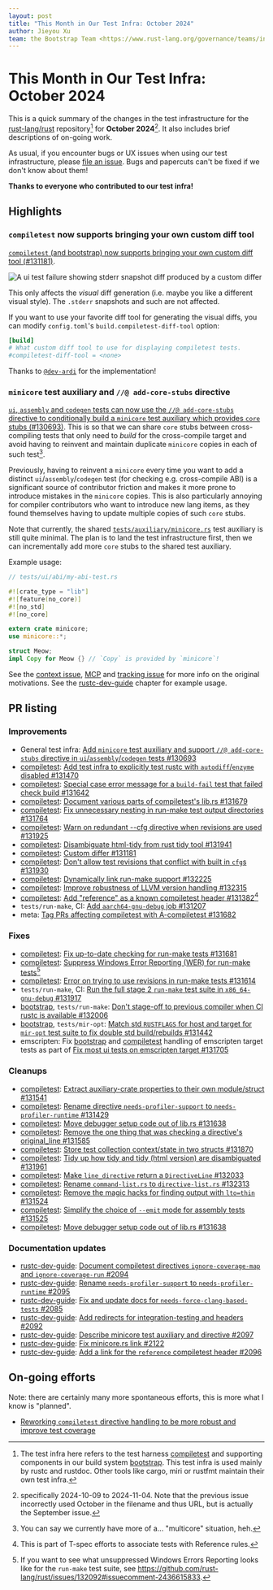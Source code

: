 ```yaml
---
layout: post
title: "This Month in Our Test Infra: October 2024"
author: Jieyou Xu
team: the Bootstrap Team <https://www.rust-lang.org/governance/teams/infra#team-bootstrap>
---
```


# This Month in Our Test Infra: October 2024

<!-- time period: 2024-10-09 through 2024-11-04 -->

This is a quick summary of the changes in the test infrastructure for the [rust-lang/rust][r-l/r]
repository[^scope] for **October 2024**[^spec-date]. It also includes brief descriptions of on-going
work.

[^scope]: The test infra here refers to the test harness [compiletest] and supporting components in
our build system [bootstrap]. This test infra is used mainly by rustc and rustdoc. Other tools like
cargo, miri or rustfmt maintain their own test infra.
[^spec-date]: specifically 2024-10-09 to 2024-11-04. Note that the previous issue incorrectly used
    October in the filename and thus URL, but is actually the September issue.

As usual, if you encounter bugs or UX issues when using our test infrastructure, please [file an
issue][new-issue]. Bugs and papercuts can't be fixed if we don't know about them!

**Thanks to everyone who contributed to our test infra!**

## Highlights

### `compiletest` now supports bringing your own custom diff tool

[`compiletest` (and bootstrap) now supports bringing your own custom diff tool
(#131181)][custom-diff-tool].

![A ui test failure showing stderr snapshot diff produced by a custom differ](../../../../images/2024-11-04-test-infra-oct-2024-2/compiletest-custom-differ.png)

This only affects the *visual* diff generation (i.e. maybe you like a different visual style). The
`.stderr` snapshots and such are not affected.

If you want to use your favorite diff tool for generating the visual diffs, you can modify
`config.toml`'s `build.compiletest-diff-tool` option:

```toml
[build]
# What custom diff tool to use for displaying compiletest tests.
#compiletest-diff-tool = <none>
```

Thanks to [`@dev-ardi`] for the implementation!

[`@dev-ardi`]: https://github.com/dev-ardi
[custom-diff-tool]: https://github.com/rust-lang/rust/pull/131181

### `minicore` test auxiliary and `//@ add-core-stubs` directive 

[`ui`, `assembly` and `codegen` tests can now use the `//@ add-core-stubs` directive to
conditionally build a `minicore` test auxiliary which provides `core` stubs
(#130693)](https://github.com/rust-lang/rust/pull/130693). This is so that we can share `core` stubs
between cross-compiling tests that only need to *build* for the cross-compile target and avoid
having to reinvent and maintain duplicate `minicore` copies in each of such test[^multicore].

[^multicore]: You can say we currently have more of a... "multicore" situation, heh.

Previously, having to reinvent a `minicore` every time you want to add a distinct
`ui`/`assembly`/`codegen` test (for checking e.g. cross-compile ABI) is a significant source of
contributor friction and makes it more prone to introduce mistakes in the `minicore` copies. This is
also particularly annoying for compiler contributors who want to introduce new lang items, as they
found themselves having to update multiple copies of such `core` stubs.

Note that currently, the shared [`tests/auxiliary/minicore.rs`][minicore] test auxiliary is still
quite minimal. The plan is to land the test infrastructure first, then we can incrementally add more
`core` stubs to the shared test auxiliary.

Example usage:

```rs
// tests/ui/abi/my-abi-test.rs

#![crate_type = "lib"]
#![feature(no_core)]
#![no_std]
#![no_core]

extern crate minicore;
use minicore::*;

struct Meow;
impl Copy for Meow {} // `Copy` is provided by `minicore`!
```

See the [context issue][minicore-ctxt], [MCP][minicore-mcp] and [tracking issue][minicore-tracking]
for more info on the original motivations. See the [rustc-dev-guide][minicore-dev-guide] chapter for
example usage.

[minicore]: https://github.com/rust-lang/rust/blob/master/tests/auxiliary/minicore.rs
[minicore-ctxt]: https://github.com/rust-lang/rust/issues/130375
[minicore-tracking]: https://github.com/rust-lang/rust/issues/131485
[minicore-mcp]: https://github.com/rust-lang/compiler-team/issues/786
[minicore-dev-guide]: https://rustc-dev-guide.rust-lang.org/tests/minicore.html

## PR listing

### Improvements

- General test infra: [Add `minicore` test auxiliary and support `//@ add-core-stubs` directive in `ui`/`assembly`/`codegen` tests #130693](https://github.com/rust-lang/rust/pull/130693)
- [compiletest]: [Add test infra to explicitly test rustc with `autodiff`/`enzyme` disabled #131470](https://github.com/rust-lang/rust/pull/131470)
- [compiletest]: [Special case error message for a `build-fail` test that failed check build #131642](https://github.com/rust-lang/rust/pull/131642)
- [compiletest]: [Document various parts of compiletest's lib.rs #131679](https://github.com/rust-lang/rust/pull/131679)
- [compiletest]: [Fix unnecessary nesting in run-make test output directories #131764](https://github.com/rust-lang/rust/pull/131764)
- [compiletest]: [Warn on redundant --cfg directive when revisions are used #131925](https://github.com/rust-lang/rust/pull/131925)
- [compiletest]: [Disambiguate html-tidy from rust tidy tool #131941](https://github.com/rust-lang/rust/pull/131941)
- [compiletest]: [Custom differ #131181](https://github.com/rust-lang/rust/pull/131181)
- [compiletest]: [Don't allow test revisions that conflict with built in `cfg`s #131930](https://github.com/rust-lang/rust/pull/131930)
- [compiletest]: [Dynamically link run-make support #132225](https://github.com/rust-lang/rust/pull/132225)
- [compiletest]: [Improve robustness of LLVM version handling #132315](https://github.com/rust-lang/rust/pull/132315)
- [compiletest]: [Add "reference" as a known compiletest header #131382](https://github.com/rust-lang/rust/pull/131382)[^spec]
- `tests/run-make`, CI: [Add `aarch64-gnu-debug` job #131207](https://github.com/rust-lang/rust/pull/131207)
- meta: [Tag PRs affecting compiletest with A-compiletest #131682](https://github.com/rust-lang/rust/pull/131682)

[^spec]: This is part of T-spec efforts to associate tests with Reference rules.

### Fixes

- [compiletest]: [Fix up-to-date checking for run-make tests #131681](https://github.com/rust-lang/rust/pull/131681)
- [compiletest]: [Suppress Windows Error Reporting (WER) for run-make tests](https://github.com/rust-lang/rust/pull/132093)[^wer-fun]
- [compiletest]: [Error on trying to use revisions in run-make tests #131614](https://github.com/rust-lang/rust/pull/131614)
- `tests/run-make`, CI: [Run the full stage 2 `run-make` test suite in `x86_64-gnu-debug` #131917](https://github.com/rust-lang/rust/pull/131917)
- [bootstrap], `tests/run-make`: [Don't stage-off to previous compiler when CI rustc is available #132006](https://github.com/rust-lang/rust/pull/132006)
- [bootstrap], `tests/mir-opt`: [Match std `RUSTFLAGS` for host and target for `mir-opt` test suite to fix double std build/rebuilds #131442](https://github.com/rust-lang/rust/pull/131442) 
- emscripten: Fix [bootstrap] and [compiletest] handling of emscripten target tests as part of [Fix most ui tests on emscripten target #131705](https://github.com/rust-lang/rust/pull/131705)

[^wer-fun]: If you want to see what unsuppressed Windows Errors Reporting looks like for the `run-make` test suite, see <https://github.com/rust-lang/rust/issues/132092#issuecomment-2436615833>.

### Cleanups

- [compiletest]: [Extract auxiliary-crate properties to their own module/struct #131541](https://github.com/rust-lang/rust/pull/131541)
- [compiletest]: [Rename directive `needs-profiler-support` to `needs-profiler-runtime` #131429](https://github.com/rust-lang/rust/pull/131429)
- [compiletest]: [Move debugger setup code out of lib.rs #131638](https://github.com/rust-lang/rust/pull/131638)
- [compiletest]: [Remove the one thing that was checking a directive's original_line #131585](https://github.com/rust-lang/rust/pull/131585)
- [compiletest]: [Store test collection context/state in two structs #131870](https://github.com/rust-lang/rust/pull/131870)
- [compiletest]: [Tidy up how tidy and tidy (html version) are disambiguated #131961](https://github.com/rust-lang/rust/pull/131961)
- [compiletest]: [Make `line_directive` return a `DirectiveLine` #132033](https://github.com/rust-lang/rust/pull/132033)
- [compiletest]: [Rename `command-list.rs` to `directive-list.rs` #132313](https://github.com/rust-lang/rust/pull/132313)
- [compiletest]: [Remove the magic hacks for finding output with `lto=thin` #131524](https://github.com/rust-lang/rust/pull/131524)
- [compiletest]: [Simplify the choice of `--emit` mode for assembly tests #131525](https://github.com/rust-lang/rust/pull/131525)
- [compiletest]: [Move debugger setup code out of lib.rs #131638](https://github.com/rust-lang/rust/pull/131638)

### Documentation updates

- [rustc-dev-guide]: [Document compiletest directives `ignore-coverage-map` and `ignore-coverage-run` #2094](https://github.com/rust-lang/rustc-dev-guide/pull/2094)
- [rustc-dev-guide]: [Rename `needs-profiler-support` to `needs-profiler-runtime` #2095](https://github.com/rust-lang/rustc-dev-guide/pull/2095)
- [rustc-dev-guide]: [Fix and update docs for `needs-force-clang-based-tests` #2085](https://github.com/rust-lang/rustc-dev-guide/pull/2085)
- [rustc-dev-guide]: [Add redirects for integration-testing and headers #2092](https://github.com/rust-lang/rustc-dev-guide/pull/2092)
- [rustc-dev-guide]: [Describe minicore test auxiliary and directive #2097](https://github.com/rust-lang/rustc-dev-guide/pull/2097)
- [rustc-dev-guide]: [Fix minicore.rs link #2122](https://github.com/rust-lang/rustc-dev-guide/pull/2122)
- [rustc-dev-guide]: [Add a link for the `reference` compiletest header #2096](https://github.com/rust-lang/rustc-dev-guide/pull/2096)

## On-going efforts

Note: there are certainly many more spontaneous efforts, this is more what I know is "planned".

- [Reworking `compiletest` directive handling to be more robust and improve test coverage](https://rust-lang.zulipchat.com/#narrow/channel/326414-t-infra.2Fbootstrap/topic/.28Rubberducking.29.20compiletest.20test.20discovery.20.2F.20directives)


[r-l/r]: https://github.com/rust-lang/rust
[rustc-dev-guide]: https://github.com/rust-lang/rustc-dev-guide
[compiletest]: https://github.com/rust-lang/rust/tree/master/src/tools/compiletest
[bootstrap]: https://github.com/rust-lang/rust/tree/master/src/bootstrap
[new-issue]: https://github.com/rust-lang/rust/issues/new
